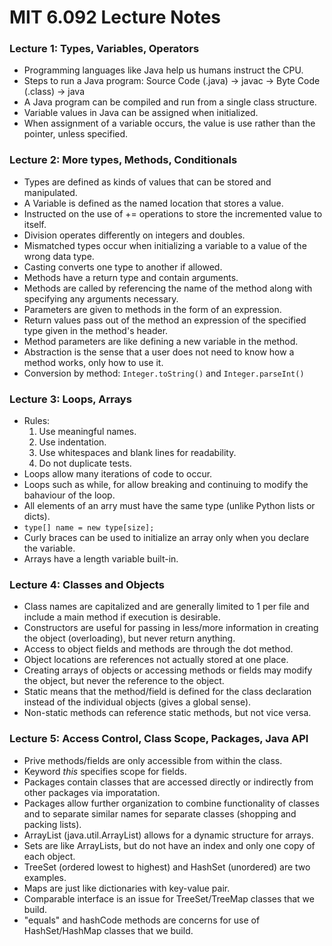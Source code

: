 # MIT 6.092 Lecture Notes

### Lecture 1: Types, Variables, Operators

* Programming languages like Java help us humans instruct the CPU.
* Steps to run a Java program: Source Code (.java) -> javac -> Byte Code (.class) -> java
* A Java program can be compiled and run from a single class structure.
* Variable values in Java can be assigned when initialized.
* When assignment of a variable occurs, the value is use rather than the pointer, unless specified.

### Lecture 2: More types, Methods, Conditionals

* Types are defined as kinds of values that can be stored and manipulated.
* A Variable is defined as the named location that stores a value.
* Instructed on the use of += operations to store the incremented value to itself.
* Division operates differently on integers and doubles.
* Mismatched types occur when initializing a variable to a value of the wrong data type.
* Casting converts one type to another if allowed.
* Methods have a return type and contain arguments.
* Methods are called by referencing the name of the method along with specifying any arguments necessary.
* Parameters are given to methods in the form of an expression.
* Return values pass out of the method an expression of the specified type given in the method's header.
* Method parameters are like defining a new variable in the method.
* Abstraction is the sense that a user does not need to know how a method works, only how to use it.
* Conversion by method: `Integer.toString()` and `Integer.parseInt()`

### Lecture 3: Loops, Arrays

* Rules:
  1. Use meaningful names.
  2. Use indentation.
  3. Use whitespaces and blank lines for readability.
  4. Do not duplicate tests.
* Loops allow many iterations of code to occur.
* Loops such as while, for allow breaking and continuing to modify the bahaviour of the loop.
* All elements of an arry must have the same type (unlike Python lists or dicts).
* `type[] name = new type[size];`
* Curly braces can be used to initialize an array only when you declare the variable.
* Arrays have a length variable built-in.

### Lecture 4: Classes and Objects

* Class names are capitalized and are generally limited to 1 per file and include a main method if execution is desirable.
* Constructors are useful for passing in less/more information in creating the object (overloading), but never return anything.
* Access to object fields and methods are through the dot method.
* Object locations are references not actually stored at one place.
* Creating arrays of objects or accessing methods or fields may modify the object, but never the reference to the object.
* Static means that the method/field is defined for the class declaration instead of the individual objects (gives a global sense).
* Non-static methods can reference static methods, but not vice versa.

### Lecture 5: Access Control, Class Scope, Packages, Java API

* Prive methods/fields are only accessible from within the class.
* Keyword _this_ specifies scope for fields.
* Packages contain classes that are accessed directly or indirectly from other packages via imporatation.
* Packages allow further organization to combine functionality of classes and to separate similar names for separate classes (shopping and packing lists).
* ArrayList (java.util.ArrayList) allows for a dynamic structure for arrays.
* Sets are like ArrayLists, but do not have an index and only one copy of each object.
* TreeSet (ordered lowest to highest) and HashSet (unordered) are two examples.
* Maps are just like dictionaries with key-value pair.
* Comparable interface is an issue for TreeSet/TreeMap classes that we build.
* "equals" and hashCode methods are concerns for use of HashSet/HashMap classes that we build.
